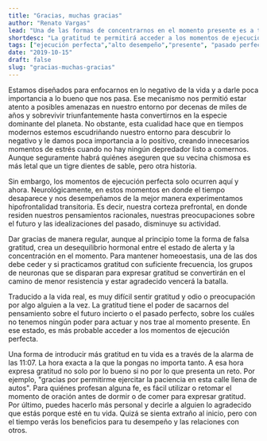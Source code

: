 ```yaml
---
title: "Gracias, muchas gracias"
author: "Renato Vargas"
lead: "Una de las formas de concentrarnos en el momento presente es a través de expresar gratitud. Si quieres acceder a los momentos de ejecución perfecta de manera predecible y deliberada, aprende a dar gracias."
shortdesc: "La gratitud te permitirá acceder a los momentos de ejecución perfecta de manera más predecible."
tags: ["ejecución perfecta","alto desempeño","presente", "pasado perfecto", "box breathing"]
date: "2019-10-15"
draft: false
slug: "gracias-muchas-gracias"
---
```


Estamos diseñados para enfocarnos en lo negativo de la vida y a darle poca importancia a lo bueno que nos pasa. Ese mecanismo nos permitió estar atento a posibles amenazas en nuestro entorno por decenas de miles de años y sobrevivir triunfantemente hasta convertirnos en la especie dominante del planeta. No obstante, esta cualidad hace que en tiempos modernos estemos escudriñando nuestro entorno para descubrir lo negativo y le damos poca importancia a lo positivo, creando innecesarios momentos de estrés cuando no hay ningún depredador listo a comernos. Aunque seguramente habrá quiénes aseguren que su vecina chismosa es más letal que un tigre dientes de sable, pero otra historia.

Sin embargo, los momentos de ejecución perfecta solo ocurren aquí y ahora. Neurológicamente, en estos momentos en donde el tiempo desaparece y nos desempeñamos de la mejor manera experimentamos hipofrontalidad transitoria. Es decir, nuestra corteza prefrontal, en donde residen nuestros pensamientos racionales, nuestras preocupaciones sobre el futuro y las idealizaciones del pasado, disminuye su actividad.

Dar gracias de manera regular, aunque al principio tome la forma de falsa gratitud, crea un desequilibrio hormonal entre el estado de alerta y la concentración en el momento. Para mantener homeoestasis, una de las dos debe ceder y si practicamos gratitud con suficiente frecuencia, los grupos de neuronas que se disparan para expresar gratitud se convertirán en el camino de menor resistencia y estar agradecido vencerá la batalla.

Traducido a la vida real, es muy difícil sentir gratitud y odio o preocupación por algo alguien a la vez. La gratitud tiene el poder de sacarnos del pensamiento sobre el futuro incierto o el pasado perfecto, sobre los cuáles no tenemos ningún poder para actuar y nos trae al momento presente. En ese estado, es más probable acceder a los momentos de ejecución perfecta. 

Una forma de introducir más gratitud en tu vida es a través de la alarma de las 11:07. La hora exacta a la que la pongas no importa tanto. A esa hora expresa gratitud no solo por lo bueno si no por lo que presenta un reto. Por ejemplo, "gracias por permitirme ejercitar la paciencia en esta calle llena de autos". Para quiénes profesan alguna fe, es fácil utilizar o retomar el momento de oración antes de dormir o de comer para expresar gratitud. Por último, puedes hacerlo más personal y decirle a alguien lo agradecido que estás porque esté en tu vida. Quizá se sienta extraño al inicio, pero con el tiempo verás los beneficios para tu desempeño y las relaciones con otros.
